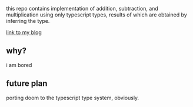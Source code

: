 this repo contains implementation of addition, subtraction, and multiplication using only typescript types, results of which are obtained by inferring the type.

[link to my blog](https://kennethnym.com/blog/arithmetics-with-typescript-types)

## why?

i am bored

## future plan

porting doom to the typescript type system, obviously.

